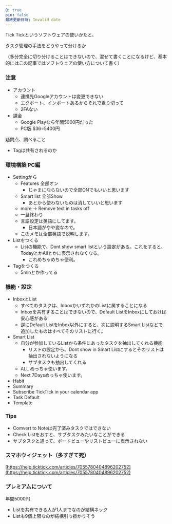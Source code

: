 ```yaml
---
Q: true
pin: false
最終更新日時: Invalid date
---
```

  

Tick Tickというソフトウェアの使いかたと、

タスク管理の手法をどうやって分けるか

（多分完全に切り分けることはできないので、混ぜて書くことになるけど、基本的にはこの記事ではソフトウェアの使い方について書く）

### 注意

- アカウント
    - 連携先Googleアカウントは変更できない
    - エクポート、インポートあるからそれで乗り切って
    - 2FAない
- 課金
    - Google Playなら年間5000円だった
    - PC版 $36=5400円

疑問点、調べること

- Tagは共有されるのか

  

### 環境構築 PC編

- Settingから
    - Features 全部オン
        - じゃまにならないので全部ONでもいいと思います
    - Smart list 全部Show
        - あとから使わないものは消していいと思います
    - more -> Remove text in tasks off
    - 一旦終わり
    - 言語設定は英語にしてます。
        - 日本語がやや変なので。
    - このメモは全部英語で説明します。
- Listをつくる
    - Listの機能で、Dont show smart listという設定がある。これをすると、TodayとかAllとかに表示されなくなる。
        - これめちゃめちゃ便利。
- Tagをつくる
    - 5minとか作ってる

  

### 機能・設定

- InboxとList
    - すべてのタスクは、InboxかいずれかのListに属することになる
    - Inboxを共有することはできないので、Default ListをInboxにしておけば安心感がある
    - 逆にDefault ListをInbox以外にすると、次に説明するSmart Listなどで追加したものはすべてそのリストに行く。
- Smart List
    - 自分が参加しているListから条件にあったタスクを抽出してくれる機能
        - リストの設定から、Dont show in Smart Listにするとそのリストは抽出されないようになる
        - サブタスクも抽出してくれる
    - ALL めっちゃ使います。
    - Next 7Daysめっちゃ使います。
- Habit
- Summary
- Subscribe TickTick in your calendar app
- Task Default
- Template

### Tips

- Comvert to Noteは完了済みタスクではできない
- Check Listをおすと、サブタスクみたいなことができる
- サブタスクと違って、ボードビューやリストビューに表示されない

  

  

### スマホウィジェット（多すぎて死）

[https://help.ticktick.com/articles/7055780404896202752](https://help.ticktick.com/articles/7055780404896202752)

  

### プレミアムについて

年間5000円

- Listを共有できる人が1人までなのが結構ネック
- Listも9個上限なのが結構引っ掛かりそう